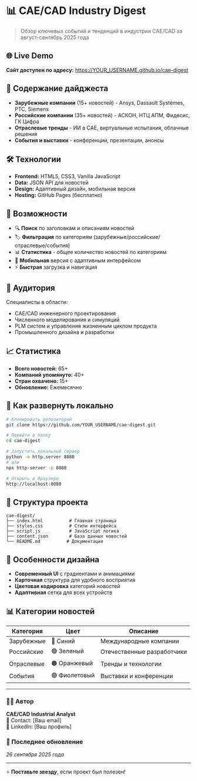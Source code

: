 # 📊 CAE/CAD Industry Digest

> Обзор ключевых событий и тенденций в индустрии CAE/CAD за август-сентябрь 2025 года

## 🌐 Live Demo
**Сайт доступен по адресу:** https://YOUR_USERNAME.github.io/cae-digest

## 📰 Содержание дайджеста
- **Зарубежные компании** (15+ новостей) - Ansys, Dassault Systèmes, PTC, Siemens
- **Российские компании** (35+ новостей) - АСКОН, НТЦ АПМ, Фидесис, ГК Цифра
- **Отраслевые тренды** - ИИ в CAE, виртуальные испытания, облачные решения
- **События и выставки** - конференции, презентации, анонсы

## 🛠 Технологии
- **Frontend:** HTML5, CSS3, Vanilla JavaScript
- **Data:** JSON API для новостей
- **Design:** Адаптивный дизайн, мобильная версия
- **Hosting:** GitHub Pages (бесплатно)

## 📱 Возможности
- 🔍 **Поиск** по заголовкам и описаниям новостей
- 🏷️ **Фильтрация** по категориям (зарубежные/российские/отраслевые/события)
- 📊 **Статистика** - общее количество новостей по категориям
- 📱 **Мобильная** версия с адаптивным интерфейсом
- ⚡ **Быстрая** загрузка и навигация

## 🎯 Аудитория
Специалисты в области:
- CAE/CAD инженерного проектирования
- Численного моделирования и симуляций
- PLM систем и управления жизненным циклом продукта
- Промышленного дизайна и разработки

## 📈 Статистика
- **Всего новостей:** 65+
- **Компаний упомянуто:** 40+
- **Стран охвачено:** 15+
- **Обновление:** Ежемесячно

## 🚀 Как развернуть локально
```bash
# Клонировать репозиторий
git clone https://github.com/YOUR_USERNAME/cae-digest.git

# Перейти в папку
cd cae-digest

# Запустить локальный сервер
python -m http.server 8080
# или
npx http-server -p 8080

# Открыть в браузере
http://localhost:8080
```

## 📝 Структура проекта
```
cae-digest/
├── index.html          # Главная страница
├── styles.css          # Стили интерфейса
├── script.js           # JavaScript логика
├── content.json        # База данных новостей
└── README.md          # Документация
```

## 🎨 Особенности дизайна
- **Современный UI** с градиентами и анимациями
- **Карточная** структура для удобного восприятия
- **Цветовая кодировка** категорий новостей
- **Адаптивная** сетка для всех устройств

## 📊 Категории новостей
| Категория | Цвет | Описание |
|-----------|------|----------|
| Зарубежные | 🔵 Синий | Международные компании |
| Российские | 🟢 Зеленый | Отечественные разработчики |
| Отраслевые | 🟠 Оранжевый | Тренды и технологии |
| События | 🟣 Фиолетовый | Выставки и конференции |

---

### 👨‍💻 Автор
**CAE/CAD Industrial Analyst**  
📧 Contact: [Ваш email]  
🔗 LinkedIn: [Ваш профиль]

### 📅 Последнее обновление
*26 сентября 2025 года*

---
⭐ **Поставьте звезду**, если проект был полезен!

